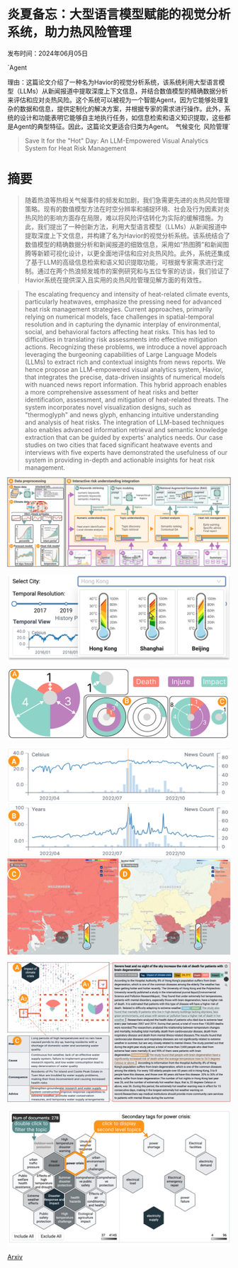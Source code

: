 # 炎夏备忘：大型语言模型赋能的视觉分析系统，助力热风险管理

发布时间：2024年06月05日

`Agent

理由：这篇论文介绍了一种名为Havior的视觉分析系统，该系统利用大型语言模型（LLMs）从新闻报道中提取深度上下文信息，并结合数值模型的精确数据分析来评估和应对炎热风险。这个系统可以被视为一个智能Agent，因为它能够处理复杂的数据和信息，提供定制化的解决方案，并根据专家的需求进行操作。此外，系统的设计和功能表明它能够自主地执行任务，如信息检索和语义知识提取，这些都是Agent的典型特征。因此，这篇论文更适合归类为Agent。` `气候变化` `风险管理`

> Save It for the "Hot" Day: An LLM-Empowered Visual Analytics System for Heat Risk Management

# 摘要

> 随着热浪等热相关气候事件的频发和加剧，我们急需更先进的炎热风险管理策略。现有的数值模型方法在时空分辨率和捕捉环境、社会及行为因素对炎热风险的影响方面存在局限，难以将风险评估转化为实际的缓解措施。为此，我们提出了一种创新方法，利用大型语言模型（LLMs）从新闻报道中提取深度上下文信息，并构建了名为Havior的视觉分析系统。该系统结合了数值模型的精确数据分析和新闻报道的细致信息，采用如“热图腾”和新闻图腾等新颖可视化设计，以更全面地评估和应对炎热风险。此外，系统还集成了基于LLM的高级信息检索和语义知识提取功能，可根据专家需求进行定制。通过在两个热浪频发城市的案例研究和与五位专家的访谈，我们验证了Havior系统在提供深入且实用的炎热风险管理见解方面的有效性。

> The escalating frequency and intensity of heat-related climate events, particularly heatwaves, emphasize the pressing need for advanced heat risk management strategies. Current approaches, primarily relying on numerical models, face challenges in spatial-temporal resolution and in capturing the dynamic interplay of environmental, social, and behavioral factors affecting heat risks. This has led to difficulties in translating risk assessments into effective mitigation actions. Recognizing these problems, we introduce a novel approach leveraging the burgeoning capabilities of Large Language Models (LLMs) to extract rich and contextual insights from news reports. We hence propose an LLM-empowered visual analytics system, Havior, that integrates the precise, data-driven insights of numerical models with nuanced news report information. This hybrid approach enables a more comprehensive assessment of heat risks and better identification, assessment, and mitigation of heat-related threats. The system incorporates novel visualization designs, such as "thermoglyph" and news glyph, enhancing intuitive understanding and analysis of heat risks. The integration of LLM-based techniques also enables advanced information retrieval and semantic knowledge extraction that can be guided by experts' analytics needs. Our case studies on two cities that faced significant heatwave events and interviews with five experts have demonstrated the usefulness of our system in providing in-depth and actionable insights for heat risk management.

![炎夏备忘：大型语言模型赋能的视觉分析系统，助力热风险管理](../../../paper_images/2406.03317/x2.png)

![炎夏备忘：大型语言模型赋能的视觉分析系统，助力热风险管理](../../../paper_images/2406.03317/x3.png)

![炎夏备忘：大型语言模型赋能的视觉分析系统，助力热风险管理](../../../paper_images/2406.03317/x4.png)

![炎夏备忘：大型语言模型赋能的视觉分析系统，助力热风险管理](../../../paper_images/2406.03317/x5.png)

![炎夏备忘：大型语言模型赋能的视觉分析系统，助力热风险管理](../../../paper_images/2406.03317/x6.png)

![炎夏备忘：大型语言模型赋能的视觉分析系统，助力热风险管理](../../../paper_images/2406.03317/x7.png)

[Arxiv](https://arxiv.org/abs/2406.03317)